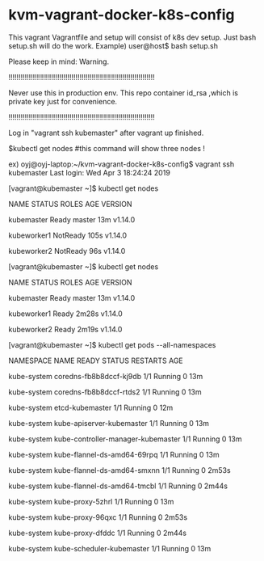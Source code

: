 # kvm-vagrant-docker-k8s-config
This vagrant Vagrantfile and setup will consist of k8s dev setup.
Just bash setup.sh will do the work.
Example)
  user@host$ bash setup.sh

Please keep in mind:
Warning.

!!!!!!!!!!!!!!!!!!!!!!!!!!!!!!!!!!!!!!!!!!!!!!!!!!!!!!!!!!!!!!!!!!!!!!!!

 Never use this in production env. This repo container id_rsa ,which is private key just for convenience.

!!!!!!!!!!!!!!!!!!!!!!!!!!!!!!!!!!!!!!!!!!!!!!!!!!!!!!!!!!!!!!!!!!!!!!!!


Log in "vagrant ssh kubemaster" after vagrant up finished.

$kubectl get nodes #this command will show three nodes !

ex)
oyj@oyj-laptop:~/kvm-vagrant-docker-k8s-config$ vagrant ssh kubemaster
Last login: Wed Apr  3 18:24:24 2019


[vagrant@kubemaster ~]$ kubectl get nodes


NAME          STATUS     ROLES    AGE    VERSION

kubemaster    Ready      master   13m    v1.14.0

kubeworker1   NotReady   <none>   105s   v1.14.0
 
kubeworker2   NotReady   <none>   96s    v1.14.0


[vagrant@kubemaster ~]$ kubectl get nodes


NAME          STATUS   ROLES    AGE     VERSION

kubemaster    Ready    master   13m     v1.14.0

kubeworker1   Ready    <none>   2m28s   v1.14.0
 
kubeworker2   Ready    <none>   2m19s   v1.14.0


[vagrant@kubemaster ~]$ kubectl get pods --all-namespaces

NAMESPACE     NAME                                 READY   STATUS    RESTARTS   AGE

kube-system   coredns-fb8b8dccf-kj9db              1/1     Running   0          13m

kube-system   coredns-fb8b8dccf-rtds2              1/1     Running   0          13m

kube-system   etcd-kubemaster                      1/1     Running   0          12m

kube-system   kube-apiserver-kubemaster            1/1     Running   0          13m

kube-system   kube-controller-manager-kubemaster   1/1     Running   0          13m

kube-system   kube-flannel-ds-amd64-69rpq          1/1     Running   0          13m

kube-system   kube-flannel-ds-amd64-smxnn          1/1     Running   0          2m53s

kube-system   kube-flannel-ds-amd64-tmcbl          1/1     Running   0          2m44s

kube-system   kube-proxy-5zhrl                     1/1     Running   0          13m

kube-system   kube-proxy-96qxc                     1/1     Running   0          2m53s

kube-system   kube-proxy-dfddc                     1/1     Running   0          2m44s

kube-system   kube-scheduler-kubemaster            1/1     Running   0          13m


